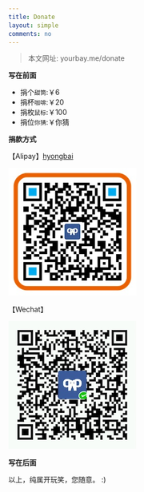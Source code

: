```yaml
---
title: Donate
layout: simple
comments: no
---
```


> 本文网址:
> yourbay.me/donate

**写在前面**

- 捐个`甜筒`:￥6
- 捐杯`咖啡`:￥20
- 捐枚`鼠标`:￥100
- 捐位`你猜`:￥你猜

**捐款方式**

【Alipay】[hyongbai](https://qr.alipay.com/ap9meauipfitn4t148)

![image](/media/imgs/qr_alipay_hyongbai.jpg)


【Wechat】 

![image](/media/imgs/qr_wechat_hyongbai.jpg)

**写在后面**

以上，纯属开玩笑，您随意。 :)

